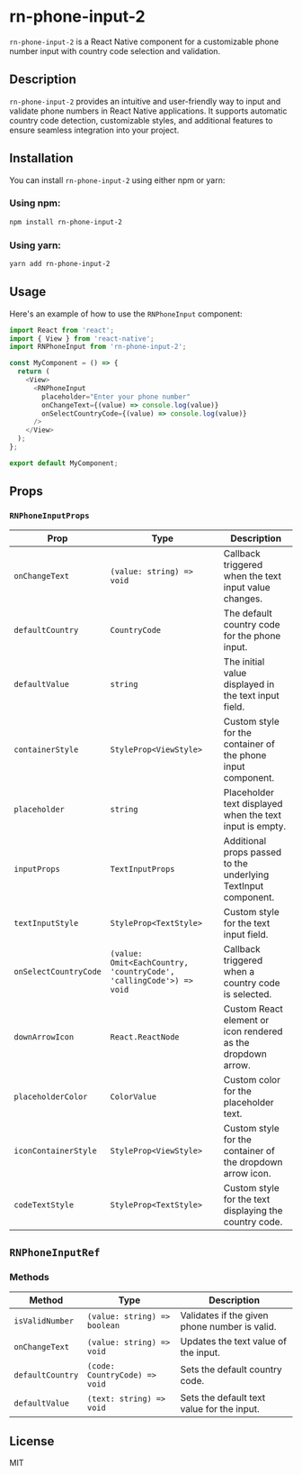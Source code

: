 # rn-phone-input-2

`rn-phone-input-2` is a React Native component for a customizable phone number input with country code selection and validation.

## Description

`rn-phone-input-2` provides an intuitive and user-friendly way to input and validate phone numbers in React Native applications. It supports automatic country code detection, customizable styles, and additional features to ensure seamless integration into your project.

## Installation

You can install `rn-phone-input-2` using either npm or yarn:

### Using npm:

```bash
npm install rn-phone-input-2
```

### Using yarn:

```bash
yarn add rn-phone-input-2
```

## Usage

Here's an example of how to use the `RNPhoneInput` component:

```javascript
import React from 'react';
import { View } from 'react-native';
import RNPhoneInput from 'rn-phone-input-2';

const MyComponent = () => {
  return (
    <View>
      <RNPhoneInput
        placeholder="Enter your phone number"
        onChangeText={(value) => console.log(value)}
        onSelectCountryCode={(value) => console.log(value)}
      />
    </View>
  );
};

export default MyComponent;
```

## Props

### `RNPhoneInputProps`

| Prop                 | Type                                          | Description                                                  |
|----------------------|-----------------------------------------------|--------------------------------------------------------------|
| `onChangeText`       | `(value: string) => void`                    | Callback triggered when the text input value changes.        |
| `defaultCountry`     | `CountryCode`                                | The default country code for the phone input.               |
| `defaultValue`       | `string`                                     | The initial value displayed in the text input field.         |
| `containerStyle`     | `StyleProp<ViewStyle>`                       | Custom style for the container of the phone input component. |
| `placeholder`        | `string`                                     | Placeholder text displayed when the text input is empty.     |
| `inputProps`         | `TextInputProps`                             | Additional props passed to the underlying TextInput component.|
| `textInputStyle`     | `StyleProp<TextStyle>`                       | Custom style for the text input field.                      |
| `onSelectCountryCode`| `(value: Omit<EachCountry, 'countryCode', 'callingCode'>) => void` | Callback triggered when a country code is selected. |
| `downArrowIcon`      | `React.ReactNode`                            | Custom React element or icon rendered as the dropdown arrow. |
| `placeholderColor`   | `ColorValue`                                 | Custom color for the placeholder text.                      |
| `iconContainerStyle` | `StyleProp<ViewStyle>`                       | Custom style for the container of the dropdown arrow icon.  |
| `codeTextStyle`      | `StyleProp<TextStyle>`                       | Custom style for the text displaying the country code.      |

## `RNPhoneInputRef`

### Methods

| Method            | Type                            | Description                                      |
|-------------------|---------------------------------|------------------------------------------------|
| `isValidNumber`   | `(value: string) => boolean`   | Validates if the given phone number is valid.  |
| `onChangeText`    | `(value: string) => void`      | Updates the text value of the input.           |
| `defaultCountry`  | `(code: CountryCode) => void`  | Sets the default country code.                 |
| `defaultValue`    | `(text: string) => void`       | Sets the default text value for the input.     |

## License

MIT
